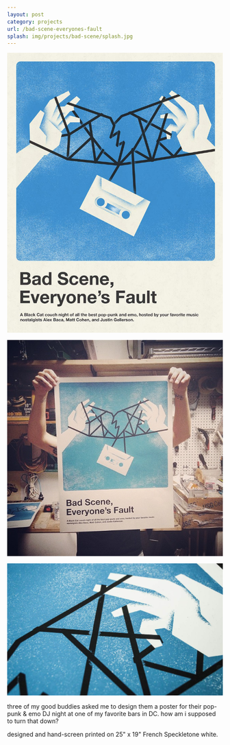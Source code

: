 ```yaml
---
layout: post
category: projects
url: /bad-scene-everyones-fault
splash: img/projects/bad-scene/splash.jpg
---
```


![bsef-1](../img/projects/bad-scene/bsef-1.jpg)

![bsef-2](../img/projects/bad-scene/bsef-3.jpg)

![bsef-2](../img/projects/bad-scene/bsef-2.jpg)


three of my good buddies asked me to design them a poster for their pop-punk & emo DJ night at one of my favorite bars in DC. how am i supposed to turn that down?

designed and hand-screen printed on 25" x 19" French Speckletone white. 